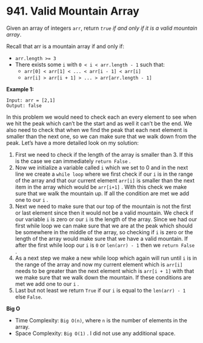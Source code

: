 # 941. Valid Mountain Array

Given an array of integers `arr`, return _`true` if and only if it is a valid mountain array_.

Recall that arr is a mountain array if and only if:

- `arr.length >= 3`
- There exists some `i` with `0 < i < arr.length - 1` such that:
  - `arr[0] < arr[1] < ... < arr[i - 1] < arr[i]`
  - `arr[i] > arr[i + 1] > ... > arr[arr.length - 1]`

**Example 1:**

```
Input: arr = [2,1]
Output: false
```

In this problem we would need to check each an every element to see when we hit the peak which can’t be the start and as well it can’t be the end. We also need to check that when we find the peak that each next element is smaller than the next one, so we can make sure that we walk down from the peak. Let’s have a more detailed look on my solution:

1. First we need to check if the length of the array is smaller than 3. If this is the case we can immediately `return False` .
2. Now we initialize a variable called `i` which we set to 0 and in the next line we create a `while loop` where we first check if our `i` is in the range of the array and that our current element `arr[i]` is smaller than the next item in the array which would be `arr[i+1]` . With this check we make sure that we walk the mountain up. If all the condition are met we add one to our `i` .
3. Next we need to make sure that our top of the mountain is not the first or last element since then it would not be a valid mountain. We check if our variable `i` is zero or our `i` is the length of the array. Since we had our first while loop we can make sure that we are at the peak which should be somewhere in the middle of the array, so checking if `i` is zero or the length of the array would make sure that we have a valid mountain. If after the first while loop our `i` is `0` or `len(arr) - 1` then we `return False` .
4. As a next step we make a new while loop which again will run until `i` is in the range of the array and now my current element which is `arr[i]` needs to be greater than the next element which is `arr[i + 1]` with that we make sure that we walk down the mountain. If these conditions are met we add one to our `i` .
5. Last but not least we return `True` if our `i` is equal to the `len(arr) - 1` else `False`.

**Big O**

- Time Complexity: `Big O(n)`, where `n` is the number of elements in the array.
- Space Complexity: `Big O(1)` . I did not use any additional space.
